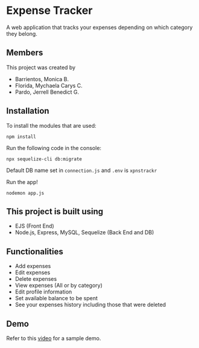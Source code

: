 # Expense Tracker

A web application that tracks your expenses depending on which category they belong.

## Members

This project was created by

- Barrientos, Monica B.
- Florida, Mychaela Carys C.
- Pardo, Jerrell Benedict G.

## Installation

To install the modules that are used:

```
npm install
```

Run the following code in the console:

```
npx sequelize-cli db:migrate
```

Default DB name set in `connection.js` and `.env` is `xpnstrackr`

Run the app!

```
nodemon app.js
```

## This project is built using

- EJS (Front End)
- Node.js, Express, MySQL, Sequelize (Back End and DB)

## Functionalities

- Add expenses
- Edit expenses
- Delete expenses
- View expenses (All or by category)
- Edit profile information
- Set available balance to be spent
- See your expenses history including those that were deleted

## Demo

Refer to this [video](https://www.youtube.com/watch?v=0BpeiCQmfb4&feature=youtu.be "Expense Tracker Demo Vid") for a sample demo.
